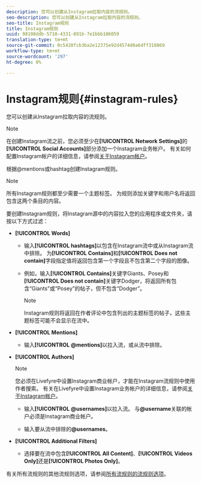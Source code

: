 ```yaml
---
description: 您可以创建从Instagram拉取内容的流规则。
seo-description: 您可以创建从Instagram拉取内容的流规则。
seo-title: Instagram规则
title: Instagram规则
uuid: 98108ddb-5710-4331-891b-7e1bbb106059
translation-type: tm+mt
source-git-commit: 0c5420fcb3ba2e12375e92d4574d0a6dff310869
workflow-type: tm+mt
source-wordcount: '297'
ht-degree: 0%

---
```



# Instagram规则{#instagram-rules}

您可以创建从Instagram拉取内容的流规则。

>[!NOTE]
>
>在创建Instagram流之前，您必须至少在&#x200B;**[!UICONTROL Network Settings]**&#x200B;的&#x200B;**[!UICONTROL Social Accounts]**&#x200B;部分添加一个Instagram业务帐户。 有关如何配置Instagram帐户的详细信息，请参阅[关于Instagram帐户](../c-users-creating-accounts-with-studio-access/t-configure-social-accout-instagram/c-about-instagram-accounts.md#c_about_instagram_accounts)。

根据@mentions或hashtag创建Instagram规则。

>[!NOTE]
>
>所有Instagram规则都至少需要一个主题标签。 为规则添加关键字和用户名将返回包含这两个条目的内容。

要创建Instagram规则，将Instagram源中的内容拉入您的应用程序或文件夹，请按以下方式过滤：

* **[!UICONTROL Words]**

   * 输入&#x200B;**[!UICONTROL hashtags]**&#x200B;以包含在Instagram流中或从Instagram流中排除。 为&#x200B;**[!UICONTROL Contains]**&#x200B;和&#x200B;**[!UICONTROL Does not contain]**&#x200B;字段指定值将返回包含第一个字段且不包含第二个字段的图像。

   * 例如，输入&#x200B;**[!UICONTROL Contains]**&#x200B;关键字Giants、Posey和&#x200B;**[!UICONTROL Does not contain]**&#x200B;关键字Dodger，将返回所有包含“Giants”或“Posey”的帖子，但不包含“Dodger”。

      >[!NOTE]
      >
      >Instagram规则将返回在作者评论中包含列出的主题标签的帖子，这些主题标签可能不会显示在流中。

* **[!UICONTROL Mentions]**

   * 输入&#x200B;**[!UICONTROL @mentions]**&#x200B;以拉入流，或从流中排除。

* **[!UICONTROL Authors]**

   >[!NOTE]
   >
   >您必须在Livefyre中设置Instagram商业帐户，才能在Instagram流规则中使用作者搜索。 有关在Livefyre中设置Instagram业务帐户的详细信息，请参阅[关于Instagram帐户](../c-users-creating-accounts-with-studio-access/t-configure-social-accout-instagram/c-about-instagram-accounts.md#c_about_instagram_accounts)。

   * 输入&#x200B;**[!UICONTROL @usernames]**&#x200B;以拉入流。 与&#x200B;**@username**&#x200B;关联的帐户必须是Instagram商业帐户。

   * 输入要从流中排除的&#x200B;**@usernames**。

* **[!UICONTROL Additional Filters]**

   * 选择要在流中包含&#x200B;**[!UICONTROL All Content]**、**[!UICONTROL Videos Only]**&#x200B;还是&#x200B;**[!UICONTROL Photos Only]**。

有关所有流规则的其他流规则选项，请参阅[所有流规则的流规则选项](../c-streams/c-stream-rule-options-for-all-stream-rules.md#c_stream_rule_options_for_all_stream_rules)。
